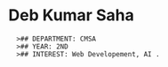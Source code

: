 # Deb Kumar Saha
      >## DEPARTMENT: CMSA
      >## YEAR: 2ND
      >## INTEREST: Web Developement, AI .
